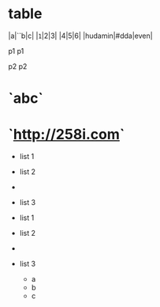 # table

|a|``b|c|
|`1`|2|3|
|4|5|6|
|hudamin|#dda|even|



p1
p1




p2
p2


# \`abc\`

# \`<http://258i.com>\`

* list 1
* list 2
* 
* list 3



* list 1
* list 2
* 
* list 3
    * a
    * b
    * c

